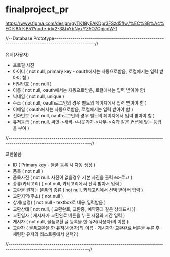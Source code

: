 # finalproject_pr

https://www.figma.com/design/gyTK18yEAKDpr3FSzd5fIw/%EC%8B%A4%EC%8A%B51?node-id=2-3&t=YbNyxYZ5O7OgjcdW-1


//--Database Prototype--------------------------------------------------------------------------------------------------//

유저(사용자) 
- 프로필 사진
- 아이디 ( not null, primary key - oauth에서는 자동으로받음, 로컬에서는 입력 받아야 함 )
- 비밀번호  ( not null )
- 이름 ( not null,  oauth에서는 자동으로받음, 로컬에서는 입력 받아야 함)
- 닉네임 ( not null, unique )
- 주소 ( not null, oauth로그인의 경우 별도의 페이지에서 입력 받아야 함 )
- 이메일 ( oauth에서는 자동으로받음, 로컬에서는 입력 받아야 함 )
- 전화번호 ( not null, oauth로그인의 경우 별도의 페이지에서 입력 받아야 함  )
- 유저등급 ( not null, 씨앗->새싹->나뭇가지->나무->숲과 같은 컨셉에 맞는 등급을 부여 )
  
//----------------------------------------------------------------------------------------------------------------------//

교환물품
- ID ( Primary key - 물품 등록 시 자동 생성 )
- 품목  ( not null )
- 품목사진  ( not null. 사진이 없을경우 기본 사진을 출력 ex-로고 )
- 종류(카테고리)  ( not null, 카테고리에서 선택 받아서 입력 )
- 교환을 원하는 물품의 종류  ( not null, 카테고리에서 선택 받아서 입력 )
- 교환지역(주소)  ( not null )
- 상세(설명) ( not null - textbox로 내용 입력받음 )
- 교환상태 [ not null,  ( 교환완료, 교환중, 예약중과 같은 상태표시 )]
- 교환일자 ( 게시자가 교환완료 버튼을 누른 시점의 시간 입력 )
- 게시자 ( not null, 물품교환 글 등록을 한 유저(사용자)의 이름 )
- 교환자 ( 물품교환을 한 유저(사용자)의 이름 - 게시자가 교환완료 버튼을 누른 후 채팅한 유저의 리스트중에서 선택? )
  
//---------------------------------------------------------------------------------------------------------------------//

